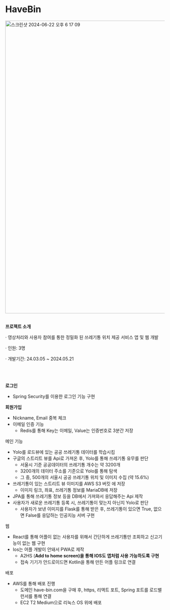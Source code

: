# HaveBin

<img width="926" alt="스크린샷 2024-06-22 오후 6 17 09" src="https://github.com/HYEONSIKOH/HaveBin/assets/100890581/14d17b83-420f-4fc5-a9dc-b1315f048a73"> <br/><br/>


**프로젝트 소개**

·  영상처리와 사용자 참여를 통한 정밀화 된 쓰레기통 위치 제공 서비스 앱 및 웹 개발

·  인원: 3명

·  개발기간: 24.03.05 ~ 2024.05.21

<br/><br/><br/>
**로그인**

- Spring Security를 이용한 로그인 기능 구현

**회원가입**

- Nickname, Email 중복 체크
- 이메일 인증 기능
    - Redis를 통해 Key는 이메일, Value는 인증번호로 3분간 저장

메인 기능

- Yolo를 로드뷰에 있는 공공 쓰레기통 데이터를 학습시킴
- 구글의 스트리트 뷰를 Api로 가져온 후, Yolo를 통해 쓰레기통 유무를 판단
    - 서울시 기준 공공데이터의 쓰레기통 개수는 약 3200개
    - 3200개의 데이터 주소를 기준으로 Yolo를 통해 탐색
    - 그 중, 500개의 서울시 공공 쓰레기통 위치 및 이미지 수집 (약 15.6%)
- 쓰레기통이 있는 스트리트 뷰 이미지를 AWS S3 버킷 에 저장
    - 이미지 링크, 좌표, 쓰레기통 정보를 MariaDB에 저장
- JPA를 통해 쓰레기통 정보 등을 DB에서 가져와서 응답해주는 Api 제작
- 사용자가 새로운 쓰레기통 등록 시, 쓰레기통이 맞는지 아닌지 Yolo로 판단
    - 사용자가 보낸 이미지를 Flask를 통해 받은 후, 쓰레기통이 있으면 True, 없으면 False를 응답하는 인공지능 서버 구현

웹

- React를 통해 어플이 없는 사용자를 위해서 간단하게 쓰레기통만 조회하고 신고기능이 없는 웹 구현
- Ios는 어플 개발이 안돼서 PWA로 제작
    - A2HS (**Add to home screen)을 통해 IOS도 앱처럼 사용 가능하도록 구현**
    - 접속 기기가 안드로이드면 Kotlin을 통해 만든 어플 링크로 연결

배포

- AWS를 통해 배포 진행
    - 도메인 have-bin.com을 구매 후, https, 리액트 포트, Spring 포트를 로드밸런서를 통해 연결
    - EC2 T2 Medium으로 리눅스 OS 위에 배포
